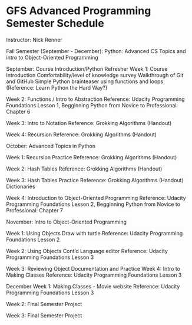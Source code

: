 # GFS Advanced Programming Semester Schedule
Instructor: Nick Renner

Fall Semester (September - December):
Python: Advanced CS Topics and intro to Object-Oriented Programming

September: Course Introduction/Python Refresher
Week 1: Course Introduction
Comfortability/level of knowledge survey
Walkthrough of Git and GitHub
Simple Python brainteaser using functions and loops 
(Reference: Learn Python the Hard Way?)

Week 2: Functions / Intro to Abstraction
Reference: Udacity Programming Foundations Lesson 1, Begginning Python from Novice to Professional: Chapter 6


Week 3: Intro to Notation
Reference: Grokking Algorithms (Handout)

Week 4: Recursion 
Reference: Grokking Algorithms (Handout)

October: Advanced Topics in Python

Week 1: Recursion Practice
Reference: Grokking Algorithms (Handout)

Week 2: Hash Tables
Reference: Grokking Algorithms (Handout)

Week 3: Hash Tables Practice
Reference: Grokking Algorithms (Handout)
Dictionaries

Week 4: Introduction to Object-Oriented Programming
Reference: Udacity Programming Foundations Lesson 2, Begginning Python from Novice to Professional: Chapter 7

November: Intro to Object-Oriented Programming

Week 1: Using Objects
Draw with turtle 
Reference: Udacity Programming Foundations Lesson 2

Week 2: Using Objects Cont’d
Language editor
Reference: Udacity Programming Foundations Lesson 3

Week 3: Reviewing Object Documentation and Practice
Week 4: Intro to Making Classes
Reference: Udacity Programming Foundations Lesson 3


December
Week 1: Making Classes - Movie website
Reference: Udacity Programming Foundations Lesson 3


Week 2:
Final Semester Project

Week 3: 
Final Semester Project




